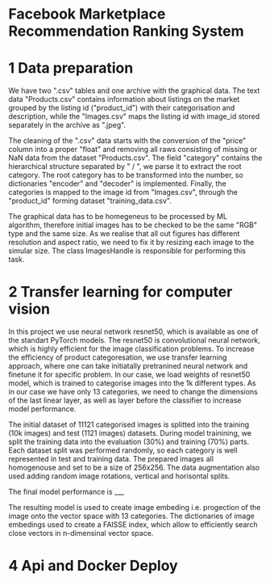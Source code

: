 # Facebook Marketplace Recommendation Ranking System
# 1 Data preparation

We have two ".csv" tables and one archive with the graphical data. The text data "Products.csv" contains information about listings on the market grouped by the listing id ("product_id") with their categorisation and description, while the "Images.csv" maps the listing id with image_id stored separately in the archive as ".jpeg".

The cleaning of the ".csv" data starts with the conversion of the "price" column into a proper "float" and removing all raws consisting of missing or NaN data from the dataset "Products.csv". 
The field "category" contains the hierarchical structure separated by " / ", we parse it to extract the root category. 
The root category has to be transformed into the number, so dictionaries "encoder" and "decoder" is implemented.
Finally, the categories is mapped to the image id from "Images.csv", through the "product_id" forming dataset "training_data.csv".

The graphical data has to be homegeneus to be processed by ML algorithm, therefore initial images has to be checked to be the same "RGB" type and the same size. As we realise that all out figures has different resolution and aspect ratio, we need to fix it by resizing each image to the simular size. The class ImagesHandle is responsible for performing this task.

# 2 Transfer learning for computer vision

In this project we use neural network resnet50, which is available as one of the standart PyTorch models. The resnet50 is convolutional neural network, which is highly efficient for the image classification problems. To increase the efficiency of product categoresation, we use transfer learning approach, where one can take initiatally pretranined neural network and finetune it for specific problem. In our case, we load weights of resnet50 model, which is trained to categorise images into the 1k different types. As in our case we have only 13 categories, we need to change the dimensions of the last linear layer, as well as layer before the classifier to increase model performance. 

The initial dataset of 11121 categorised images is splitted into the training (10k images) and test (1121 images) datasets. During model trainining, we split the training data into the evaluation (30%) and training (70%) parts. Each dataset split was performed randomly, so each category is well represented in test and training data. The prepared images all homogenouse and set to be a size of 256x256. The data augmentation also used adding random image rotations, vertical and horisontal splits. 

The final model performance is ___

The resulting model is used to create image embeding i.e. progection of the image onto the vector space with 13 categories. The dictionaries of image embedings used to create a FAISSE index, which allow to efficiently search close vectors in n-dimensinal vector space. 

# 4 Api and Docker Deploy
